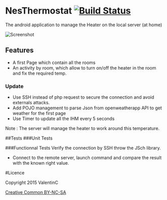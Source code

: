 # NesThermostat [![Build Status](https://travis-ci.org/vchatela/NesThermostat.svg?branch=master)](https://travis-ci.org/vchatela/NesThermostat)
The android application to manage the Heater on the local server (at home)

![Screenshot](http://s2.postimg.org/9vz6v8rm1/Capture1.png)

## Features
- A first Page which contain all the rooms
- An activity by room, which allow to turn on/off the heater in the room and fix the required temp. 

### Update
- Use SSH instead of php request to secure the connection and avoid externals attacks.
- Add POJO management to parse Json from openweatherapp API to get weather for the first page
- Use Timer to update all the IHM every 5 seconds

Note : The server will manage the heater to work around this temperature.

##Tests
###Unit Tests

###Functionnal Tests
Verify the connection by SSH throw the JSch library. 
- Connect to the remote server, launch command and compare the result with the known right value.


#Licence

Copyright 2015 ValentinC

[Creative Common BY-NC-SA](http://creativecommons.org/licenses/by-nc-sa/4.0/legalcode)
